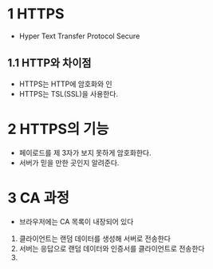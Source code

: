 # 1 HTTPS

- Hyper Text Transfer Protocol Secure



## 1.1 HTTP와 차이점

- HTTPS는 HTTP에 암호화와 인
- HTTPS는 TSL(SSL)을 사용한다.



# 2 HTTPS의 기능

- 페이로드를 제 3자가 보지 못하게 암호화한다.
- 서버가 믿을 만한 곳인지 알려준다.



# 3 CA 과정

- 브라우저에는 CA 목록이 내장되어 있다



1. 클라이언트는 랜덤 데이터를 생성해 서버로 전송한다
2. 서버는 응답으로 랜덤 데이터와 인증서를 클라이언트로 전송한다
3. 